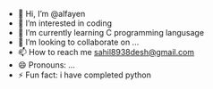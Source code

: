 - 👋 Hi, I’m @alfayen
- 👀 I’m interested in coding
- 🌱 I’m currently learning C programming langusage
- 💞️ I’m looking to collaborate on ...
- 📫 How to reach me sahil8938desh@gmail.com
- 😄 Pronouns: ...
- ⚡ Fun fact: i have completed python

<!---
alfayen/alfayen is a ✨ special ✨ repository because its `README.md` (this file) appears on your GitHub profile.
You can click the Preview link to take a look at your changes.
--->
